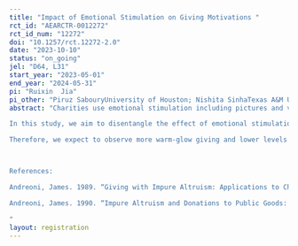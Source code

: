 ```yaml
---
title: "Impact of Emotional Stimulation on Giving Motivations "
rct_id: "AEARCTR-0012272"
rct_id_num: "12272"
doi: "10.1257/rct.12272-2.0"
date: "2023-10-10"
status: "on_going"
jel: "D64, L31"
start_year: "2023-05-01"
end_year: "2024-05-31"
pi: "Ruixin  Jia"
pi_other: "Piruz SabouryUniversity of Houston; Nishita SinhaTexas A&M University; Marco PalmaTexas A&M University"
abstract: "Charities use emotional stimulation including pictures and videos to induce charitable giving. While such methods have been known to be useful in inducing more giving, the question of what type of giving motive(s) is engaged or strengthened through emotional stimulation has not received much attention. Recent literature separates giving motives into altruism and warm-glow (Andreoni, 1989&1990). Altruists are concerned about the provision of a public good, regardless of the donation source, be it is from self or other source, such as a grant or taxation. However, warm-glow is a private benefit and moral pleasure from the act of giving. Thus, once a charity receives a third-party donation, pure altruists will  reduce private donations while those motivated solely by warm-glow will keep their private giving unchanged.
In this study, we aim to disentangle the effect of emotional stimulation via videos on altruistic and warm glow motives for giving. Our goal is to understand the type of giving motive that emotional stimulations appeal to and strengthen. In our experimental design, subjects, before being asked to make donation decisions, are randomly assigned to one of the three video treatments: a neutral video, a recipient-focused emotional video, and a donor-focused emotional video. Thereafter, subjects make three donation decisions in random order: 1) a simple ask from a given endowment, 2) an ask with the same endowment and a third-party gift to the charity, 3) an ask with a lower endowment and a third-party gift to the charity. We will compare individuals’ giving and their extent of crowd-out of third-party gift across the video treatments to understand the effect of emotional stimulation on altruistic and warm glow motives.  
Therefore, we expect to observe more warm-glow giving and lower levels of third-party gift crowd-out after emotional stimulation. We also hypothesize that a donor-focused video will result in a larger shift towards warm glow motives, while a recipient-focused video will strengthen pure altruistic motives. 

References:
Andreoni, James. 1989. “Giving with Impure Altruism: Applications to Charity and Ricardian Equiv- alence.” Journal of Political Economy 97 (6): 1447–58. 
Andreoni, James. 1990. “Impure Altruism and Donations to Public Goods: A Theory of Warm-Glow Giving.” Economic Journal 100 (401): 464–77. 
"
layout: registration
---
```


